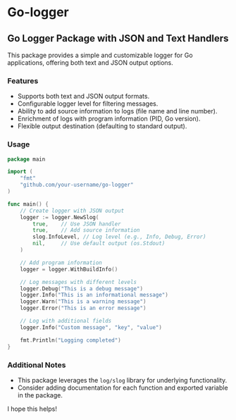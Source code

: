 # Go-logger


## Go Logger Package with JSON and Text Handlers

This package provides a simple and customizable logger for Go applications, offering both text and JSON output options.

### Features

- Supports both text and JSON output formats.
- Configurable logger level for filtering messages.
- Ability to add source information to logs (file name and line number).
- Enrichment of logs with program information (PID, Go version).
- Flexible output destination (defaulting to standard output).

### Usage

```go
package main

import (
	"fmt"
	"github.com/your-username/go-logger"
)

func main() {
	// Create logger with JSON output 
    logger := logger.NewSlog(
        true,    // Use JSON handler
        true,    // Add source information
        slog.InfoLevel, // Log level (e.g., Info, Debug, Error)
        nil,     // Use default output (os.Stdout)
    )

	// Add program information
	logger = logger.WithBuildInfo()

	// Log messages with different levels
	logger.Debug("This is a debug message")
	logger.Info("This is an informational message")
	logger.Warn("This is a warning message")
	logger.Error("This is an error message")

	// Log with additional fields
	logger.Info("Custom message", "key", "value")

	fmt.Println("Logging completed")
}
```

 

### Additional Notes

- This package leverages the `log/slog` library for underlying functionality.
- Consider adding documentation for each function and exported variable in the package.

I hope this helps!

